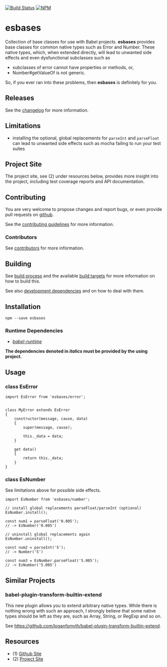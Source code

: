 [![Build Status](https://travis-ci.org/coldrye-es/esbases.svg?branch=master)](https://travis-ci.org/coldrye-es/esbases)
[![NPM](https://nodei.co/npm/esbases.png?mini=true)](https://nodei.co/npm/esbases/)

# esbases

Collection of base classes for use with Babel projects. **esbases** provides base
classes for common native types such as Error and Number. These native types,
which, when extended directly, will lead to unwanted side effects and even
dysfunctional subclasses such as

- subclasses of error cannot have properties or methods, or,
- Number#getValueOf is not generic.

So, if you ever ran into these problems, then **esbases** is definitely for you.


## Releases

See the [changelog](https://github.com/coldrye-es/esbases/blob/master/CHANGELOG.md) for more information.


## Limitations

- installing the optional, global replacements for ``parseInt`` and ``parseFloat`` can lead
  to unwanted side effects such as mocha failing to run your test suites


## Project Site

The project site, see (2) under resources below, provides more insight into the project,
including test coverage reports and API documentation.


## Contributing

You are very welcome to propose changes and report bugs, or even provide pull
requests on [github](https://github.com/coldrye-es/esbases).

See the [contributing guidelines](https://github.com/coldrye-es/esbases/blob/master/CONTRIBUTING.md) for more information.


### Contributors

See [contributors](https://github.com/coldrye-es/esbases/graphs/contributors) for more information.


## Building

See [build process](https://github.com/coldrye-es/esmake#build-process) and the available [build targets](https://github.com/coldrye-es/esmake#makefilesoftwarein)
for more information on how to build this.

See also [development dependencies](https://github.com/coldrye-es/esmake#development-dependencies) and on how to deal with them.


## Installation

``npm --save esbases``


### Runtime Dependencies

 - _[babel-runtime](https://github.com/babel/babel)_

**The dependencies denoted in _italics_ must be provided by the using project.**


## Usage


### class EsError

```
import EsError from 'esbases/error';


class MyError extends EsError
{
    constructor(message, cause, data)
    {
        super(message, cause);

        this._data = data;
    }

    get data()
    {
        return this._data;
    }
}
```


### class EsNumber

See limitations above for possible side effects.


```
import EsNumber from 'esbases/number';

// install global replacements parseFloat/parseInt (optional)
EsNumber.install();

const num1 = parseFloat('0.005');
// -> EsNumber('0.005')

// uninstall global replacements again
EsNumber.uninstall();

const num2 = parseInt('5');
// -> Number('5')

const num3 = EsNumber.parseFloat('5.005');
// -> EsNumber('5.005')
```


## Similar Projects

### babel-plugin-transform-builtin-extend

This new plugin allows you to extend arbitrary native types. While there is nothing
wrong with such an approach, I strongly believe that some native types should be
left as they are, such as Array, String, or RegExp and so on.

See https://github.com/loganfsmyth/babel-plugin-transform-builtin-extend.


## Resources

 - (1) [Github Site](https://github.com/coldrye-es/esbases)
 - (2) [Project Site](http://esbases.es.coldrye.eu)

